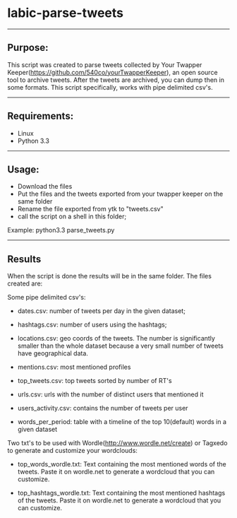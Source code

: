 labic-parse-tweets
==================

------------------
Purpose:
------------------
This script was created to parse tweets collected by Your Twapper Keeper(https://github.com/540co/yourTwapperKeeper), an open source tool to archive tweets.
After the tweets are archived, you can dump then in some formats. This script specifically, works with pipe delimited csv's.

------------------
Requirements:
------------------
* Linux
* Python 3.3

------------------
Usage:
------------------
* Download the files
* Put the files and the tweets exported from your twapper keeper on the same folder
* Rename the file exported from ytk to "tweets.csv"
* call the script on a shell in this folder;

Example:
python3.3 parse_tweets.py

------------------
Results
------------------
When the script is done the results will be in the same folder. The files created are:

Some pipe delimited csv's:

* dates.csv:		number of tweets per day in the given dataset;

* hashtags.csv: 	number of users using the hashtags;

* locations.csv: 	geo coords of the tweets. The number is significantly smaller than the whole dataset because a very small number of tweets have geographical data.

* mentions.csv: most mentioned profiles

* top_tweets.csv: top tweets sorted by number of RT's

* urls.csv: urls with the number of distinct users that mentioned it

* users_activity.csv: contains the number of tweets per user

* words_per_period: table with a timeline of the top 10(default) words in a given dataset

Two txt's to be used with Wordle(http://www.wordle.net/create) or Tagxedo to generate and customize your wordclouds:

* top_words_wordle.txt: Text containing the most mentioned words of the tweets. Paste it on wordle.net to generate a wordcloud that you can customize.

* top_hashtags_wordle.txt: Text containing the most mentioned hashtags of the tweets. Paste it on wordle.net to generate a wordcloud that you can customize.






